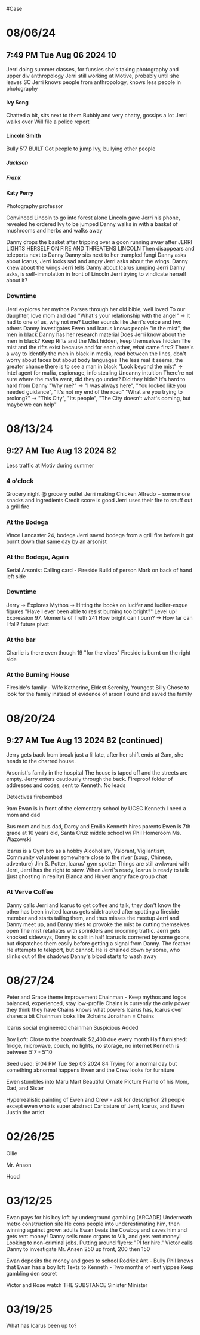 #Case 
# 08/06/24
## 7:49 PM Tue Aug 06 2024 10

Jerri doing summer classes, for funsies she's taking photography and upper div anthropology
Jerri still working at Motive, probably until she leaves SC
Jerri knows people from anthropology, knows less people in photography

#### Ivy Song
Chatted a bit, sits next to them
Bubbly and very chatty, gossips a lot
Jerri walks over
Will file a police report
#### Lincoln Smith
Bully
5'7 BUILT
Got people to jump Ivy, bullying other people
##### Jackson
##### Frank
#### Katy Perry
Photography professor


Convinced Lincoln to go into forest alone
Lincoln gave Jerri his phone, revealed he ordered Ivy to be jumped
Danny walks in with a basket of mushrooms and herbs and walks away

Danny drops the basket after tripping over a goon running away after
JERRI LIGHTS HERSELF ON FIRE AND THREATENS LINCOLN
Then disappears and teleports next to Danny
Danny sits next to her trampled fungi
Danny asks about Icarus, Jerri looks sad and angry
Jerri asks about the wings. Danny knew about the wings
Jerri tells Danny about Icarus jumping Jerri
Danny asks, is self-immolation in front of Lincoln Jerri trying to vindicate herself about it?

### Downtime
Jerri explores her mythos
	Parses through her old bible, well loved
	To our daughter, love mom and dad
	"What's your relationship with the angel" -> It had to one of us, why not me?
	Lucifer sounds like Jerri's voice and two others
Danny investigates
	Ewen and Icarus knows people "in the mist", the men in black
	Danny has her research material
	Does Jerri know about the men in black?
	Keep Rifts and the Mist hidden, keep themselves hidden
	The mist and the rifts exist because and for each other, what came first?
	There's a way to identify the men in black in media, read between the lines, don't worry about faces but about body languages
	The less real it seems, the greater chance there is to see a man in black
	"Look beyond the mist" -> 
		Intel agent for mafia, espionage, info stealing
		Uncanny intuition
		There're not sure where the mafia went, did they go under? Did they hide?
		It's hard to hard from Danny
		"Why me?" -> "I was always here", "You looked like you needed guidance", "It's not my end of the road"
		"What are you trying to prolong?" -> "This City", "Its people", "The City doesn't what's coming, but maybe we can help"

# 08/13/24
## 9:27 AM Tue Aug 13 2024 82

Less traffic at Motiv during summer
### 4 o'clock
Grocery night @ grocery outlet
	Jerri making Chicken Alfredo + some more snacks and ingredients
Credit score is good
Jerri uses their fire to snuff out a grill fire

### At the Bodega
Vince Lancaster
24, bodega
Jerri saved bodega from a grill fire before it got burnt down that same day by an arsonist

### At the Bodega, Again
Serial Arsonist
Calling card - Fireside
Build of person
Mark on back of hand left side

### Downtime
Jerry -> Explores Mythos -> Hitting the books on lucifer and lucifer-esque figures
	"Have I ever been able to resist burning too bright?"
	Level up! Expression 97, Moments of Truth 241 
	How bright can I burn? -> How far can I fall? future pivot

### At the bar
Charlie is there even though 19 "for the vibes"
Fireside is burnt on the right side

### At the Burning House
Fireside's family - Wife Katherine, Eldest Serenity, Youngest Billy
Chose to look for the family instead of evidence of arson
Found and saved the family

# 08/20/24
## 9:27 AM Tue Aug 13 2024 82 (continued)

Jerry gets back from break just a lil late, after her shift ends at 2am, she heads to the charred house.

Arsonist's family in the hospital
The house is taped off and the streets are empty. Jerry enters cautiously through the back.
Fireproof folder of addresses and codes, sent to Kenneth. No leads

Detectives firebombed

9am
Ewan is in front of the elementary school by UCSC
Kenneth I need a mom and dad

Bus mom and bus dad, Darcy and Emilio
Kenneth hires parents
Ewen is 7th grade at 10 years old, Santa Cruz middle school w/ Phil
Homeroom Ms. Wazowski

Icarus is a Gym bro as a hobby
Alcoholism, Valorant, Vigilantism, Community volunteer somewhere close to the river (soup, Chinese, adventure)
Jim S. Potter, Icarus' gym spotter
Things are still awkward with Jerri, Jerri has the right to stew. When Jerri's ready, Icarus is ready to talk (just ghosting in reality)
Bianca and Huyen angry face group chat

### At Verve Coffee
Danny calls Jerri and Icarus to get coffee and talk, they don't know the other has been invited
Icarus gets sidetracked after spotting a fireside member and starts tailing them, and thus misses the meetup
Jerri and Danny meet up, and Danny tries to provoke the mist by cutting themselves open
The mist retaliates with sprinklers and incoming traffic.
Jerri gets knocked sideways, Danny is split in half
Icarus is cornered by some goons, but dispatches them easily before getting a signal from Danny. The feather
He attempts to teleport, but cannot. He is chained down by some, who slinks out of the shadows
Danny's blood starts to wash away
# 08/27/24
Peter and Grace theme improvement
Chainman - Keep mythos and logos balanced, experienced, stay low-profile
Chains is currently the only power they think they have
Chains knows what powers Icarus has, Icarus over shares a bit
Chainman looks like 2chains
Jonathan = Chains

Icarus social engineered chainman
Suspicious Added

Boy Loft: Close to the boardwalk
$2,400 due every month
Half furnished: fridge, microwave, couch, no lights, no storage, no internet
Kenneth is between 5'7 - 5'10

Seed used: 9:04 PM Tue Sep 03 2024 84
Trying for a normal day but something abnormal happens
Ewen and the Crew looks for furniture

Ewen stumbles into Maru Mart
Beautiful Ornate Picture Frame of his Mom, Dad, and Sister

Hyperrealistic painting of Ewen and Crew - ask for description
21 people
except ewen who is super abstract
Caricature of Jerri, Icarus, and Ewen
Justin the artist

# 02/26/25
Ollie

Mr. Anson

Hood

# 03/12/25
Ewan pays for his boy loft by underground gambling (ARCADE) Underneath metro construction site
He cons people into underestimating him, then winning against grown adults
Ewan beats the Cowboy and saves him and gets rent money!
Danny sells more organs to Vik, and gets rent money! Looking to non-criminal jobs. Putting around flyers: "PI for hire."
Victor calls Danny to investigate Mr. Ansen
250 up front, 200 then 150

Ewan deposits the money and goes to school
Rodrick Ant - Bully
Phil knows that Ewan has a boy loft
Texts to Kenneth - Two months of rent yippee
Keep gambling den secret

Victor and Rose watch THE SUBSTANCE
Sinister Minister

# 03/19/25
What has Icarus been up to?
